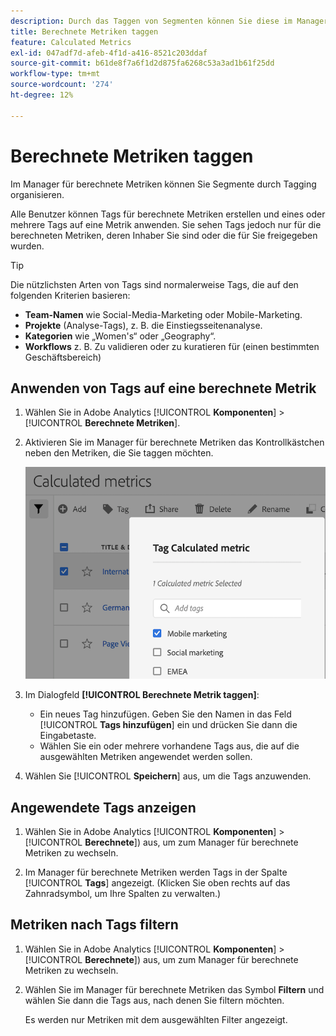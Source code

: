 ```yaml
---
description: Durch das Taggen von Segmenten können Sie diese im Manager für berechnete Metriken organisieren.
title: Berechnete Metriken taggen
feature: Calculated Metrics
exl-id: 047adf7d-afeb-4f1d-a416-8521c203ddaf
source-git-commit: b61de8f7a6f1d2d875fa6268c53a3ad1b61f25dd
workflow-type: tm+mt
source-wordcount: '274'
ht-degree: 12%

---
```


# Berechnete Metriken taggen

Im Manager für berechnete Metriken können Sie Segmente durch Tagging organisieren.

Alle Benutzer können Tags für berechnete Metriken erstellen und eines oder mehrere Tags auf eine Metrik anwenden. Sie sehen Tags jedoch nur für die berechneten Metriken, deren Inhaber Sie sind oder die für Sie freigegeben wurden.

>[!TIP]
>
>Die nützlichsten Arten von Tags sind normalerweise Tags, die auf den folgenden Kriterien basieren:
>
>* **Team-Namen** wie Social-Media-Marketing oder Mobile-Marketing.
>* **Projekte** (Analyse-Tags), z. B. die Einstiegsseitenanalyse.
>* **Kategorien** wie „Women&#39;s“ oder „Geography“.
>* **Workflows** z. B. Zu validieren oder zu kuratieren für (einen bestimmten Geschäftsbereich)

## Anwenden von Tags auf eine berechnete Metrik

1. Wählen Sie in Adobe Analytics [!UICONTROL **Komponenten**] > [!UICONTROL **Berechnete Metriken**].

1. Aktivieren Sie im Manager für berechnete Metriken das Kontrollkästchen neben den Metriken, die Sie taggen möchten.

   ![](assets/cm_add_tags.png)

1. Im Dialogfeld **[!UICONTROL Berechnete Metrik taggen]**:

   * Ein neues Tag hinzufügen. Geben Sie den Namen in das Feld [!UICONTROL **Tags hinzufügen**] ein und drücken Sie dann die Eingabetaste.
   * Wählen Sie ein oder mehrere vorhandene Tags aus, die auf die ausgewählten Metriken angewendet werden sollen.

1. Wählen Sie [!UICONTROL **Speichern**] aus, um die Tags anzuwenden.

## Angewendete Tags anzeigen

1. Wählen Sie in Adobe Analytics [!UICONTROL **Komponenten**] > [!UICONTROL **Berechnete**]) aus, um zum Manager für berechnete Metriken zu wechseln.

1. Im Manager für berechnete Metriken werden Tags in der Spalte [!UICONTROL **Tags**] angezeigt. (Klicken Sie oben rechts auf das Zahnradsymbol, um Ihre Spalten zu verwalten.)

## Metriken nach Tags filtern

1. Wählen Sie in Adobe Analytics [!UICONTROL **Komponenten**] > [!UICONTROL **Berechnete**]) aus, um zum Manager für berechnete Metriken zu wechseln.

1. Wählen Sie im Manager für berechnete Metriken das Symbol **Filtern** und wählen Sie dann die Tags aus, nach denen Sie filtern möchten.

   Es werden nur Metriken mit dem ausgewählten Filter angezeigt.
